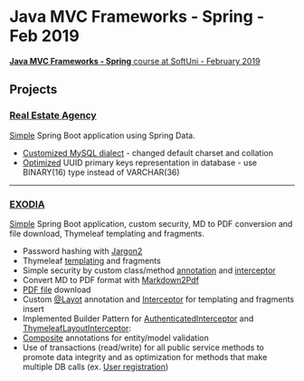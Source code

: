 # Java MVC Frameworks - Spring - Feb 2019
[**Java MVC Frameworks - Spring** course at SoftUni - February 2019](https://softuni.bg/trainings/2295/java-mvc-frameworks-spring-february-2019)

## Projects

### [**Real Estate Agency**](https://github.com/Martin-BG/SoftUni-Java-MVC-Frameworks-Spring-Feb-2019/tree/master/01.%20Spring%20Boot%20Introduction/Exercises/Real%20Estate%20Agency)

[Simple](https://github.com/Martin-BG/SoftUni-Java-MVC-Frameworks-Spring-Feb-2019/blob/master/01.%20Spring%20Boot%20Introduction/01.%20Spring%20Boot%20Introduction%20-%20Exercises.pdf) Spring Boot application using Spring Data.
* [Customized MySQL dialect](https://stackoverflow.com/a/54993738/7598851) - changed default charset and collation 
* [Optimized](https://github.com/Martin-BG/SoftUni-Java-MVC-Frameworks-Spring-Feb-2019/blob/master/01.%20Spring%20Boot%20Introduction/Exercises/Real%20Estate%20Agency/src/main/java/org/softuni/realestate/domain/enities/BaseUuidEntity.java) UUID primary keys representation in database - use BINARY(16) type instead of VARCHAR(36)
___
### [**EXODIA**](https://github.com/Martin-BG/SoftUni-Java-MVC-Frameworks-Spring-Feb-2019/tree/master/02.%20Spring%20Essentials/Exercises/exodia)

[Simple](https://github.com/Martin-BG/SoftUni-Java-MVC-Frameworks-Spring-Feb-2019/blob/master/02.%20Spring%20Essentials/02.%20Spring%20Essentials%20-%20Exercise.pdf) Spring Boot application, custom security, MD to PDF conversion and file download, Thymeleaf templating and fragments.
* Password hashing with [Jargon2](https://github.com/kosprov/jargon2-api)
* Thymeleaf [templating](https://github.com/Martin-BG/SoftUni-Java-MVC-Frameworks-Spring-Feb-2019/tree/master/02.%20Spring%20Essentials/Exercises/exodia/src/main/resources/templates) and fragments
* Simple security by custom class/method [annotation](https://github.com/Martin-BG/SoftUni-Java-MVC-Frameworks-Spring-Feb-2019/blob/master/02.%20Spring%20Essentials/Exercises/exodia/src/main/java/org/softuni/exodia/annotations/AuthenticatedUser.java) and [interceptor](https://github.com/Martin-BG/SoftUni-Java-MVC-Frameworks-Spring-Feb-2019/blob/master/02.%20Spring%20Essentials/Exercises/exodia/src/main/java/org/softuni/exodia/web/interceptors/AuthenticatedInterceptor.java)
* Convert MD to PDF format with [Markdown2Pdf](https://mvnrepository.com/artifact/eu.de-swaef.pdf/Markdown2Pdf)
* [PDF file](https://github.com/Martin-BG/SoftUni-Java-MVC-Frameworks-Spring-Feb-2019/blob/master/02.%20Spring%20Essentials/Exercises/exodia/src/main/java/org/softuni/exodia/web/controllers/DocumentController.java) download
* Custom [@Layot](https://github.com/Martin-BG/SoftUni-Java-MVC-Frameworks-Spring-Feb-2019/blob/master/02.%20Spring%20Essentials/Exercises/exodia/src/main/java/org/softuni/exodia/annotations/Layout.java) annotation and [Interceptor](https://github.com/Martin-BG/SoftUni-Java-MVC-Frameworks-Spring-Feb-2019/blob/master/02.%20Spring%20Essentials/Exercises/exodia/src/main/java/org/softuni/exodia/web/interceptors/ThymeleafLayoutInterceptor.java) for templating and fragments insert
* Implemented Builder Pattern for [AuthenticatedInterceptor](https://github.com/Martin-BG/SoftUni-Java-MVC-Frameworks-Spring-Feb-2019/blob/master/02.%20Spring%20Essentials/Exercises/exodia/src/main/java/org/softuni/exodia/web/interceptors/AuthenticatedInterceptor.java) and [ThymeleafLayoutInterceptor](https://github.com/Martin-BG/SoftUni-Java-MVC-Frameworks-Spring-Feb-2019/blob/master/02.%20Spring%20Essentials/Exercises/exodia/src/main/java/org/softuni/exodia/web/interceptors/ThymeleafLayoutInterceptor.java):
* [Composite](https://github.com/Martin-BG/SoftUni-Java-MVC-Frameworks-Spring-Feb-2019/tree/master/02.%20Spring%20Essentials/Exercises/exodia/src/main/java/org/softuni/exodia/annotations/validation/composite) annotations for entity/model validation
* Use of transactions (read/write) for all public service methods to promote data integrity 
and as optimization for methods that make multiple DB calls (ex. [User registration](https://github.com/Martin-BG/SoftUni-Java-MVC-Frameworks-Spring-Feb-2019/blob/master/02.%20Spring%20Essentials/Exercises/exodia/src/main/java/org/softuni/exodia/service/UserServiceImpl.java))
